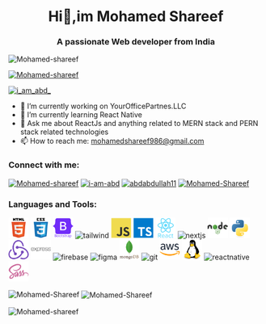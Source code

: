 

<h1 align="center">Hi👋,im Mohamed Shareef</h1>
<h3 align="center">A passionate Web developer from India</h3>



<p align="left"> <img src="https://komarev.com/ghpvc/?username=Mohamed-shareef&label=Profile%20views&color=0e75b6&style=flat" alt="Mohamed-shareef" /></p>

<p align="left"> <a href="https://github.com/ryo-ma/github-profile-trophy"><img src="https://github-profile-trophy.vercel.app/?username=Mohamed-shareef" alt="Mohamed-shareef" /></a> </p>

<p align="left"> <a href="https://x.com/Mohamedsha66921" target="blank"><img src="https://img.shields.io/twitter/follow/Mohamed-shareef?logo=twitter&style=for-the-badge" alt="i_am_abd_" /></a> </p>

- 🔭 I’m currently working on YourOfficePartnes.LLC
- 🌱 I’m currently learning React Native
- 💬 Ask me about ReactJs and anything related to MERN stack and PERN stack related technologies
- 📫 How to reach me: mohamedshareef986@gmail.com

<h3 align="left">Connect with me:</h3>
<p align="left">
<a href="https://x.com/Mohamedsha66921" target="blank"><img align="center" src="https://raw.githubusercontent.com/rahuldkjain/github-profile-readme-generator/master/src/images/icons/Social/twitter.svg" alt="Mohamed-shareef" height="30" width="40" /></a>
<a href="https://www.linkedin.com/in/mohamed-shareef-41428821a" target="blank"><img align="center" src="https://raw.githubusercontent.com/rahuldkjain/github-profile-readme-generator/master/src/images/icons/Social/linked-in-alt.svg" alt="i-am-abd" height="30" width="40" /></a>
<a href="https://fb.com/abdabdullah11" target="blank"><img align="center" src="https://raw.githubusercontent.com/rahuldkjain/github-profile-readme-generator/master/src/images/icons/Social/facebook.svg" alt="abdabdullah11" height="30" width="40" /></a>
<a href="https://www.instagram.com/invites/contact/?utm_source=ig_contact_invite&utm_medium=copy_link&utm_content=2m1yrsi" target="blank"><img align="center" src="https://raw.githubusercontent.com/rahuldkjain/github-profile-readme-generator/master/src/images/icons/Social/instagram.svg" alt="Mohamed-Shareef" height="30" width="40" /></a>
</p>

<h3 align="left">Languages and Tools:</h3>
<p align="left"> 
  <img src="https://raw.githubusercontent.com/devicons/devicon/master/icons/html5/html5-original-wordmark.svg" alt="html5" width="40" height="40"/>
  <img src="https://raw.githubusercontent.com/devicons/devicon/master/icons/css3/css3-original-wordmark.svg" alt="css3" width="40" height="40"/>
  <img src="https://raw.githubusercontent.com/devicons/devicon/master/icons/bootstrap/bootstrap-plain-wordmark.svg" alt="bootstrap" width="40" height="40"/>
  <img src="https://www.vectorlogo.zone/logos/tailwindcss/tailwindcss-icon.svg" alt="tailwind" width="40" height="40"/> 
  <img src="https://raw.githubusercontent.com/devicons/devicon/master/icons/javascript/javascript-original.svg" alt="javascript" width="40" height="40"/> 
  <img src="https://raw.githubusercontent.com/devicons/devicon/master/icons/typescript/typescript-original.svg" alt="typescript" width="40" height="40"/>
  <img src="https://raw.githubusercontent.com/devicons/devicon/master/icons/react/react-original-wordmark.svg" alt="react" width="40" height="40"/> 
  <img src="https://cdn.worldvectorlogo.com/logos/nextjs-2.svg" alt="nextjs" width="40" height="40"/> 
  <img src="https://raw.githubusercontent.com/devicons/devicon/master/icons/nodejs/nodejs-original-wordmark.svg" alt="nodejs" width="40" height="40"/> 
  <img src="https://raw.githubusercontent.com/devicons/devicon/master/icons/python/python-original.svg" alt="python" width="40" height="40"/> 
  <img src="https://raw.githubusercontent.com/devicons/devicon/master/icons/redux/redux-original.svg" alt="redux" width="40" height="40"/>
  <img src="https://raw.githubusercontent.com/devicons/devicon/master/icons/express/express-original-wordmark.svg" alt="express" width="40" height="40"/>
  <img src="https://www.vectorlogo.zone/logos/firebase/firebase-icon.svg" alt="firebase" width="40" height="40"/>
  <img src="https://www.vectorlogo.zone/logos/figma/figma-icon.svg" alt="figma" width="40" height="40"/>
  <img src="https://raw.githubusercontent.com/devicons/devicon/master/icons/mongodb/mongodb-original-wordmark.svg" alt="mongodb" width="40" height="40"/> 
  <img src="https://www.vectorlogo.zone/logos/git-scm/git-scm-icon.svg" alt="git" width="40" height="40"/>
  <img src="https://raw.githubusercontent.com/devicons/devicon/master/icons/amazonwebservices/amazonwebservices-original-wordmark.svg" alt="aws" width="40" height="40"/>
  <img src="https://raw.githubusercontent.com/devicons/devicon/master/icons/linux/linux-original.svg" alt="linux" width="40" height="40"/> 
  <img src="https://reactnative.dev/img/header_logo.svg" alt="reactnative" width="40" height="40"/> 
  <img src="https://raw.githubusercontent.com/devicons/devicon/master/icons/sass/sass-original.svg" alt="sass" width="40" height="40"/> 
   </p>

<p><img align="left" src="https://github-readme-stats.vercel.app/api/top-langs?username=Mohamed-Shareef&show_icons=true&locale=en&layout=compact" alt="Mohamed-Shareef" /></p>

<p>&nbsp;<img align="center" src="https://github-readme-stats.vercel.app/api?username=Mohamed-shareef&show_icons=true&locale=en" alt="Mohamed-Shareef" /></p>

<p><img align="center" src="https://github-readme-streak-stats.herokuapp.com/?user=Mohamed-Shareef&" alt="Mohamed-shareef" /></p>


